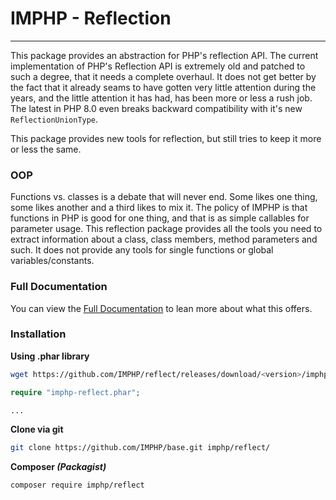 # IMPHP - Reflection
___

This package provides an abstraction for PHP's reflection API. The current implementation of PHP's Reflection API is extremely old and patched to such a degree, that it needs a complete overhaul. It does not get better by the fact that it already seams to have gotten very little attention during the years, and the little attention it has had, has been more or less a rush job. The latest in PHP 8.0 even breaks backward compatibility with it's new `ReflectionUnionType`.

This package provides new tools for reflection, but still tries to keep it more or less the same.

### __OOP__

Functions vs. classes is a debate that will never end. Some likes one thing, some likes another and a third likes to mix it. The policy of IMPHP is that functions in PHP is good for one thing, and that is as simple callables for parameter usage. This reflection package provides all the tools you need to extract information about a class, class members, method parameters and such. It does not provide any tools for single functions or global variables/constants.

### Full Documentation

You can view the [Full Documentation](docs/reflect.md) to lean more about what this offers.

### Installation

__Using .phar library__

```sh
wget https://github.com/IMPHP/reflect/releases/download/<version>/imphp-reflect.phar
```

```php
require "imphp-reflect.phar";

...
```

__Clone via git__

```sh
git clone https://github.com/IMPHP/base.git imphp/reflect/
```

__Composer _(Packagist)___

```sh
composer require imphp/reflect
```

